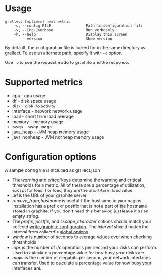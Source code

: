 # Usage

    grallect [options] host metric
        -c, --config FILE                Path to configuration file
        -v, --[no-]verbose               Run verbosely
        -h, --help                       Display this screen
            --version                    Show version

By default, the configuration file is looked for in the same directory as grallect. To use an alternate path, specify it with `-c` option.

Use `-v` to see the request made to graphite and the response.

# Supported metrics

* cpu - cpu  usage
* df - disk space usage
* disk - disk i/o activity
* interface - network network usage
* load - short term load average
* memory - memory usage
* swap - swap usage
* java\_heap - JVM heap memory usage
* java\_nonheap - JVM nonheap memory usage

# Configuration options

A sample config file is included as grallect.json

* The *warning* and *critcal* keys determine the warning and critical thresholds for a metric. All of these are a percentage of utilization, except for load. For load, they are the short-term load value
* *url* is the URL of your graphite server
* *remove_from_hostname* is useful if the hostname in your nagios installation has a prefix or postfix that is not a part of the hostname stored in graphite. If you don't need this behavior, just leave it as an empty string.
* The *prefix*, *postfix*, and *escape_character* options should match your collectd [write_graphite configuration](http://collectd.org/documentation/manpages/collectd.conf.5.shtml#plugin_write_graphite). The *interval* should match the interval from collectd's [global options](http://collectd.org/documentation/manpages/collectd.conf.5.shtml#global_options).
* *window* is number of seconds to average values over when checking threshholds
* *iops*  is the number of i/o operations per second your disks can perform. Used to calculate a percentage value for how busy your disks are.
* *mbps* is the number of megabits per second your network interfaces can transfer. Used to calculate a percentage value for how busy your interfaces are.
